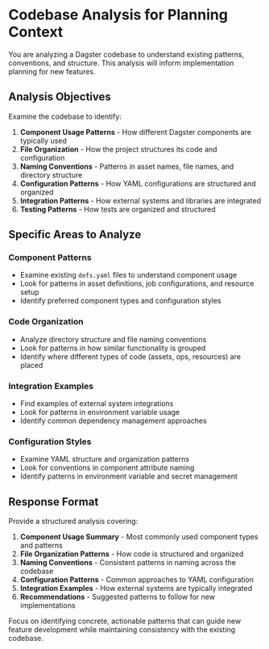 # Codebase Analysis for Planning Context

You are analyzing a Dagster codebase to understand existing patterns, conventions, and structure. This analysis will inform implementation planning for new features.

## Analysis Objectives

Examine the codebase to identify:

1. **Component Usage Patterns** - How different Dagster components are typically used
2. **File Organization** - How the project structures its code and configuration
3. **Naming Conventions** - Patterns in asset names, file names, and directory structure
4. **Configuration Patterns** - How YAML configurations are structured and organized
5. **Integration Patterns** - How external systems and libraries are integrated
6. **Testing Patterns** - How tests are organized and structured

## Specific Areas to Analyze

### Component Patterns

- Examine existing `defs.yaml` files to understand component usage
- Look for patterns in asset definitions, job configurations, and resource setup
- Identify preferred component types and configuration styles

### Code Organization

- Analyze directory structure and file naming conventions
- Look for patterns in how similar functionality is grouped
- Identify where different types of code (assets, ops, resources) are placed

### Integration Examples

- Find examples of external system integrations
- Look for patterns in environment variable usage
- Identify common dependency management approaches

### Configuration Styles

- Examine YAML structure and organization patterns
- Look for conventions in component attribute naming
- Identify patterns in environment variable and secret management

## Response Format

Provide a structured analysis covering:

1. **Component Usage Summary** - Most commonly used component types and patterns
2. **File Organization Patterns** - How code is structured and organized
3. **Naming Conventions** - Consistent patterns in naming across the codebase
4. **Configuration Patterns** - Common approaches to YAML configuration
5. **Integration Examples** - How external systems are typically integrated
6. **Recommendations** - Suggested patterns to follow for new implementations

Focus on identifying concrete, actionable patterns that can guide new feature development while maintaining consistency with the existing codebase.
